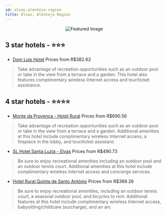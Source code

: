 ```yaml
---
id: elvas-alentejo-region
title: Elvas, Alentejo Region
---
```


<center><img src="https://i.travelapi.com/hotels/11000000/10010000/10010000/10009914/7f492efe_z.jpg" alt="Featured Image" /></center>


##  3 star hotels - ⭐️⭐️⭐️

-    [Dom Luis Hotel](https://www.hurb.com/br/hotels/elvas/dom-luis-hotel-JNP-JP747269?cmp=18055) Prices from R$382.62
   > Take advantage of recreation opportunities such as an outdoor pool or take in the view from a terrace and a garden. This hotel also features complimentary wireless Internet access and tour/ticket assistance.

##  4 star hotels - ⭐️⭐️⭐️⭐️

-    [Monte da Provença - Hotel Rural](https://www.hurb.com/br/hotels/elvas/monte-da-provenca-hotel-rural-JNP-JP538223?cmp=18055) Prices from R$690.56
   > Take advantage of recreation opportunities such as an outdoor pool or take in the view from a terrace and a garden. Additional amenities at this hotel include complimentary wireless Internet access, a fireplace in the lobby, and tour/ticket assistanc
-    [SL Hotel Santa Luzia - Elvas](https://www.hurb.com/br/hotels/elvas/sl-hotel-santa-luzia-elvas-JNP-JP138939?cmp=18055) Prices from R$490.73
   > Be sure to enjoy recreational amenities including an outdoor pool and an outdoor tennis court. Additional amenities at this hotel include complimentary wireless Internet access and concierge services.
-    [Hotel Rural Quinta de Santo António](https://www.hurb.com/br/hotels/elvas/hotel-rural-quinta-de-santo-antonio-JNP-JP731427?cmp=18055) Prices from R$369.26
   > Be sure to enjoy recreational amenities, including an outdoor tennis court, a seasonal outdoor pool, and bicycles to rent. Additional features at this hotel include complimentary wireless Internet access, babysitting/childcare (surcharge), and an arc
